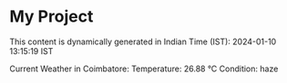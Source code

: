 # My Project

This content is dynamically generated in Indian Time (IST): 2024-01-10 13:15:19 IST


Current Weather in Coimbatore:
Temperature: 26.88 °C
Condition: haze
